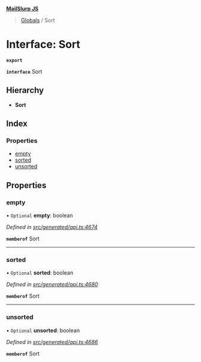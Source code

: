 **[MailSlurp JS](../README.md)**

> [Globals](../README.md) / Sort

# Interface: Sort

**`export`** 

**`interface`** Sort

## Hierarchy

* **Sort**

## Index

### Properties

* [empty](sort.md#empty)
* [sorted](sort.md#sorted)
* [unsorted](sort.md#unsorted)

## Properties

### empty

• `Optional` **empty**: boolean

*Defined in [src/generated/api.ts:4674](https://github.com/mailslurp/mailslurp-client/blob/05090ce/src/generated/api.ts#L4674)*

**`memberof`** Sort

___

### sorted

• `Optional` **sorted**: boolean

*Defined in [src/generated/api.ts:4680](https://github.com/mailslurp/mailslurp-client/blob/05090ce/src/generated/api.ts#L4680)*

**`memberof`** Sort

___

### unsorted

• `Optional` **unsorted**: boolean

*Defined in [src/generated/api.ts:4686](https://github.com/mailslurp/mailslurp-client/blob/05090ce/src/generated/api.ts#L4686)*

**`memberof`** Sort
